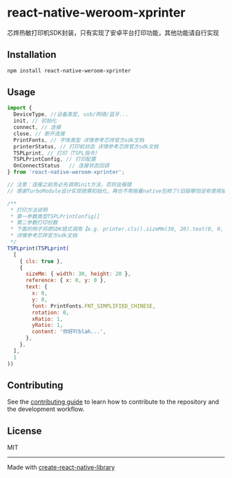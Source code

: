 # react-native-weroom-xprinter

芯烨热敏打印机SDK封装，只有实现了安卓平台打印功能，其他功能请自行实现

## Installation

```sh
npm install react-native-weroom-xprinter
```

## Usage

```js
import { 
  DeviceType, //设备类型, usb/网络/蓝牙...
  init, // 初始化
  connect, // 连接
  close, // 断开连接
  PrintFonts, // 字体类型 详情参考芯烨官方sdk文档
  printerStatus, // 打印机状态 详情参考芯烨官方sdk文档
  TSPLprint, // 打印（TSPL指令）
  TSPLPrintConfig, // 打印配置
  OnConnectStatus   // 连接状态回调
} from 'react-native-weroom-xprinter';

// 注意：连接之前务必先调用init方法，否则会报错
// 感谢TurboModule设计实现按需初始化，再也不用拖着native包袱了(旧版哪怕没有使用插件，一旦引入必须默认初始化占用资源)

/**
 * 打印方法说明
 * 第一参数类型TSPLPrintConfig[]
 * 第二参数打印份数
 * 下面的例子将原SDK链式调用【e.g. printer.cls().sizeMm(30, 20).text(0, 0, PrintFonts.FNT_SIMPLIFIED_CHINESE, 0, 1, 1, '你好吖blah...').print(1)】改成json格式, 
 * 详情参考芯烨官方sdk文档
 */
TSPLprint(TSPLprint(
  [
    { cls: true },
    {
      sizeMm: { width: 30, height: 20 },
      reference: { x: 0, y: 0 },
      text: {
        x: 0,
        y: 0,
        font: PrintFonts.FNT_SIMPLIFIED_CHINESE,
        rotation: 0,
        xRatio: 1,
        yRatio: 1,
        content: '你好吖blah...',
      },
    },
  ],
  1
))
```

## Contributing

See the [contributing guide](CONTRIBUTING.md) to learn how to contribute to the repository and the development workflow.

## License

MIT

---

Made with [create-react-native-library](https://github.com/callstack/react-native-builder-bob)
